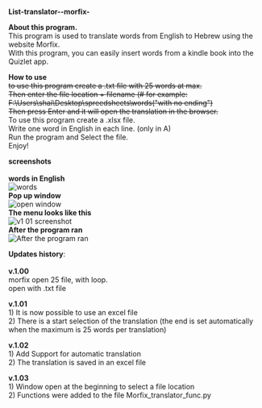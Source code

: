 
**List-translator--morfix-**<br />

**About this program.**<br />
This program is used to translate words from English to Hebrew using the website Morfix.<br />
With this program, you can easily insert words from a kindle book into the Quizlet app.<br />




**How to use**<br />
~~to use this program create a .txt file with 25 words at max.~~<br />
~~Then enter the file location + filename (# for example: F:\Users\shai\Desktop\spreedsheets\words("with no ending")<br />
Then press Enter and it will open the translation in the browser.<br />~~
To use this program create a .xlsx file.<br />
Write one word in English in each line. (only in A)<br />
Run the program and Select the file.<br />
Enjoy!

**screenshots**<br />
<br />
**words in English**<br />
![words](https://user-images.githubusercontent.com/82652251/137897373-7ae51219-e12f-4e10-9569-d815a2fe2486.png)
<br />
**Pop up window**<br />
![open window](https://user-images.githubusercontent.com/82652251/137891661-eab73264-c977-4d37-a4e0-f9dbc41ab1c9.png)
<br />
**The menu looks like this**<br />
![v1 01 screenshot](https://user-images.githubusercontent.com/82652251/137700981-e683c930-b329-4a89-a42c-3a463feb9dea.png)
<br />
**After the program ran**<br />
![After the program ran](https://user-images.githubusercontent.com/82652251/137892760-1aae74d5-e826-4079-b2c9-61308d34b821.png)


**Updates history**:<br />
<br />
**v.1.00**<br />
  morfix open 25 file, with loop.<br />
  open with .txt file<br />
  
 **v.1.01**<br />
    1) It is now possible to use an excel file<br />
    2) There is a start selection of the translation (the end is set automatically when the maximum is 25 words per translation)<br />
 
 **v.1.02**<br />
    1) Add Support for automatic translation<br />
    2) The translation is saved in an excel file<br />
 
**v.1.03**<br />
    1) Window open at the beginning to select a file location<br />
    2) Functions were added to the file Morfix_translator_func.py<br />
 
